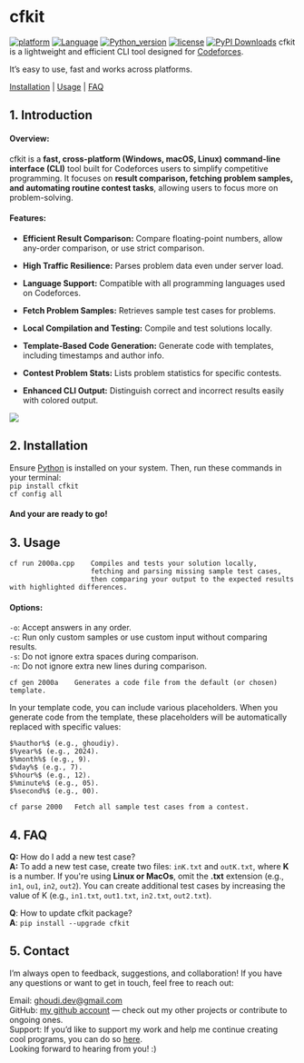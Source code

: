 # cfkit
[![platform](https://img.shields.io/badge/platform-Windows%20%7C%20macOS%20%7C%20Linux-blue.svg)](https://github.com/xalanq/cf-tool/releases)
[![Language](https://img.shields.io/badge/Language-Python-blue)](https://www.python.org/)
[![Python_version](https://img.shields.io/badge/Python->=3.8-gree)](https://www.python.org/)
[![license](https://img.shields.io/badge/license-MIT-%23373737.svg)](https://raw.githubusercontent.com/xalanq/cf-tool/master/LICENSE)
[![PyPI Downloads](https://static.pepy.tech/badge/cfkit)](https://pepy.tech/projects/cfkit)
cfkit is a lightweight and efficient CLI tool designed for [Codeforces](https://codeforces.com/).

It’s easy to use, fast and works across platforms.

[Installation](#2-installation) | [Usage](#3-usage) | [FAQ](#4-faq)

## 1\. Introduction

#### Overview:

cfkit is a **fast, cross-platform (Windows, macOS, Linux) command-line interface (CLI)** tool built for Codeforces users to simplify competitive programming. It focuses on **result comparison, fetching problem samples, and automating routine contest tasks**, allowing users to focus more on problem-solving.

#### Features:

*   **Efficient Result Comparison:** Compare floating-point numbers, allow any-order comparison, or use strict comparison.
  
*   **High Traffic Resilience:** Parses problem data even under server load.
  
*   **Language Support:** Compatible with all programming languages used on Codeforces.
  
*   **Fetch Problem Samples:** Retrieves sample test cases for problems.
  
*   **Local Compilation and Testing:** Compile and test solutions locally.
  
*   **Template-Based Code Generation:** Generate code with templates, including timestamps and author info.
  
*   **Contest Problem Stats:** Lists problem statistics for specific contests.
  
*   **Enhanced CLI Output:** Distinguish correct and incorrect results easily with colored output.

![](./examples/run_solution.gif)

## 2\. Installation

Ensure [Python](https://www.python.org/) is installed on your system. Then, run these commands in your terminal:  
`pip install cfkit`  
`cf config all`

#### And your are ready to go!

## 3\. Usage
```
cf run 2000a.cpp    Compiles and tests your solution locally,
                    fetching and parsing missing sample test cases,
                    then comparing your output to the expected results with highlighted differences.
```

#### Options:

`-o`: Accept answers in any order.  
`-c`: Run only custom samples or use custom input without comparing results.  
`-s`: Do not ignore extra spaces during comparison.  
`-n`: Do not ignore extra new lines during comparison.  

```
cf gen 2000a    Generates a code file from the default (or chosen) template.
```

In your template code, you can include various placeholders. When you generate code from the template, these placeholders will be automatically replaced with specific values:
```plain
$%author%$ (e.g., ghoudiy).  
$%year%$ (e.g., 2024).  
$%month%$ (e.g., 9).  
$%day%$ (e.g., 7).  
$%hour%$ (e.g., 12).  
$%minute%$ (e.g., 05).  
$%second%$ (e.g., 00).  
```

```
cf parse 2000   Fetch all sample test cases from a contest.
```
## 4\. FAQ
**Q:** How do I add a new test case?  
**A:** To add a new test case, create two files: `inK.txt` and `outK.txt`, where **K** is a number. If you're using **Linux or MacOs**, omit the **.txt** extension (e.g., `in1`, `ou1`, `in2`, `out2`). You can create additional test cases by increasing the value of K (e.g., `in1.txt`, `out1.txt`, `in2.txt`, `out2.txt`).

**Q**: How to update cfkit package?  
**A**: `pip install --upgrade cfkit`

## 5\. Contact
I’m always open to feedback, suggestions, and collaboration! If you have any questions or want to get in touch, feel free to reach out:

Email: ghoudi.dev@gmail.com  
GitHub: [my github account](https://github.com/ghoudiy/) — check out my other projects or contribute to ongoing ones.  
Support: If you’d like to support my work and help me continue creating cool programs, you can do so [here](https://www.patreon.com/ghoudiy/membership).  
Looking forward to hearing from you! :)
